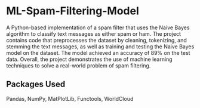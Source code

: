 # ML-Spam-Filtering-Model
A Python-based implementation of a spam filter that uses the Naive Bayes algorithm to classify text messages as either spam or ham. The project contains code that preprocesses the dataset by cleaning, tokenizing, and stemming the text messages, as well as training and testing the Naive Bayes model on the dataset. The model achieved an accuracy of 89% on the test data. Overall, the project demonstrates the use of machine learning techniques to solve a real-world problem of spam filtering.
## Packages Used
Pandas, NumPy, MatPlotLib, Functools, WorldCloud
